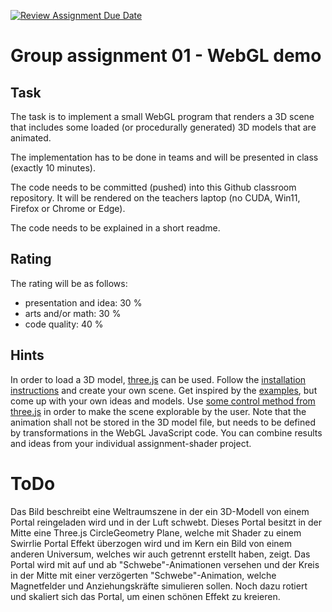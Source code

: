 [![Review Assignment Due Date](https://classroom.github.com/assets/deadline-readme-button-24ddc0f5d75046c5622901739e7c5dd533143b0c8e959d652212380cedb1ea36.svg)](https://classroom.github.com/a/1Zvp0ubu)
# Group assignment 01 - WebGL demo

## Task
The task is to implement a small WebGL program that renders a 3D scene that includes some loaded (or procedurally generated) 3D models that are animated.

The implementation has to be done in teams and will be presented in class (exactly 10 minutes).

The code needs to be committed (pushed) into this Github classroom repository. It will be rendered on the teachers laptop (no CUDA, Win11, Firefox or Chrome or Edge).

The code needs to be explained in a short readme.

## Rating
The rating will be as follows:
- presentation and idea: 30 % 
- arts and/or math: 30 %
- code quality: 40 %

## Hints
In order to load a 3D model, [three.js](https://threejs.org) can be used. Follow the [installation instructions](https://threejs.org/docs/#manual/en/introduction/Installation) and create your own scene. Get inspired by the [examples](https://threejs.org/examples/), but come up with your own ideas and models. Use [some control method from three.js](https://threejs.org/examples/?q=controls) in order to make the scene explorable by the user. Note that the animation shall not be stored in the 3D model file, but needs to be defined by transformations in the WebGL JavaScript code. You can combine results and ideas from your individual assignment-shader project.

# ToDo
Das Bild beschreibt eine Weltraumszene in der ein 3D-Modell von einem Portal reingeladen wird und in der Luft schwebt. Dieses Portal besitzt in der Mitte eine Three.js CircleGeometry Plane, welche mit Shader zu einem Swirrlie Portal Effekt überzogen wird und im Kern ein Bild von einem anderen Universum, welches wir auch getrennt erstellt haben, zeigt. Das Portal wird mit auf und ab "Schwebe"-Animationen versehen und der Kreis in der Mitte mit einer verzögerten "Schwebe"-Animation, welche Magnetfelder und Anziehungskräfte simulieren sollen. Noch dazu rotiert und skaliert sich das Portal, um einen schönen Effekt zu kreieren. 
